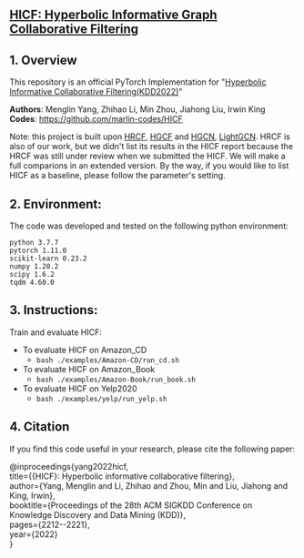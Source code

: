 ## [HICF: Hyperbolic Informative Graph Collaborative Filtering](https://arxiv.org/abs/2207.09051)

## 1. Overview
This repository is an official PyTorch Implementation for "[Hyperbolic Informative Collaborative Filtering(KDD2022)](https://arxiv.org/abs/2207.09051)"

**Authors**: Menglin Yang, Zhihao Li, Min Zhou, Jiahong Liu, Irwin King \
**Codes**: https://github.com/marlin-codes/HICF

Note: this project is built upon [HRCF](https://github.com/marlin-codes/HRCF), [HGCF](https://github.com/layer6ai-labs/HGCF) and [HGCN](https://github.com/HazyResearch/hgcn), [LightGCN](https://github.com/gusye1234/LightGCN-PyTorch). HRCF is also of our work, but we didn't list its results in the HICF report because the HRCF was still under review when we submitted the HICF. We will make a full comparions in an extended version. By the way, if you would like to list HICF as a baseline, please follow the parameter's setting.

<a name="Environment"/>

## 2. Environment:

The code was developed and tested on the following python environment: 
```
python 3.7.7
pytorch 1.11.0
scikit-learn 0.23.2
numpy 1.20.2
scipy 1.6.2
tqdm 4.60.0
```
<a name="instructions"/>

## 3. Instructions:

Train and evaluate HICF:

- To evaluate HICF on Amazon_CD 
  - `bash ./examples/Amazon-CD/run_cd.sh`
- To evaluate HICF on Amazon_Book
   - `bash ./examples/Amazon-Book/run_book.sh`
- To evaluate HICF on Yelp2020
    - `bash ./examples/yelp/run_yelp.sh`

<a name="citation"/>

## 4. Citation

If you find this code useful in your research, please cite the following paper:

@inproceedings{yang2022hicf, \
  title={{HICF}: Hyperbolic informative collaborative filtering}, \
  author={Yang, Menglin and Li, Zhihao and Zhou, Min and Liu, Jiahong and King, Irwin}, \
  booktitle={Proceedings of the 28th ACM SIGKDD Conference on Knowledge Discovery and Data Mining (KDD)},\
  pages={2212--2221},\
  year={2022}\
}
